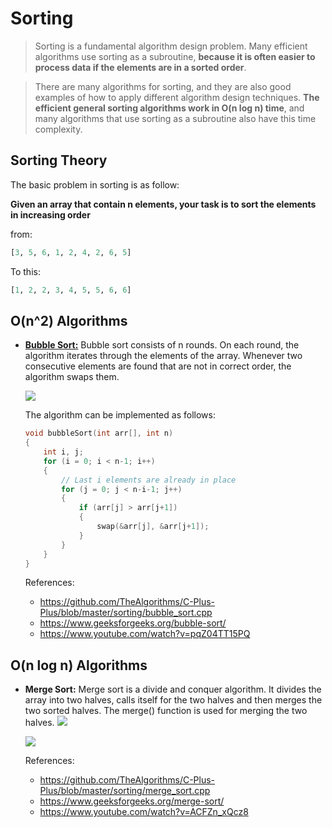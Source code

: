 # Sorting

> Sorting is a fundamental algorithm design problem. Many efficient algorithms
use sorting as a subroutine, **because it is often easier to process data if the
elements are in a sorted order**.

> There are many algorithms for sorting, and they are also good examples of
how to apply different algorithm design techniques. **The efficient general sorting
algorithms work in O(n log n) time**, and many algorithms that use sorting as a
subroutine also have this time complexity.

## Sorting Theory

The basic problem  in sorting is as follow:

**Given an array that contain n elements, your task is to sort the elements in increasing order**

from: 
```python
[3, 5, 6, 1, 2, 4, 2, 6, 5]
```

To this:

```python
[1, 2, 2, 3, 4, 5, 5, 6, 6]
```

## O(n^2)  Algorithms
- **[Bubble Sort:](https://github.com/addleonel/cpp-fundamentals/blob/main/algorithms/sorting/bubble_sort.cc)** Bubble sort consists of n rounds. On each round, the algorithm iterates
through the elements of the array. Whenever two consecutive elements are found
that are not in correct order, the algorithm swaps them. 

    ![](https://upload.wikimedia.org/wikipedia/commons/0/06/Bubble-sort.gif)

    The algorithm can be implemented as follows: 
    
    ```cpp
    void bubbleSort(int arr[], int n)
    {
        int i, j;
        for (i = 0; i < n-1; i++)
        {
            // Last i elements are already in place
            for (j = 0; j < n-i-1; j++)
            {
                if (arr[j] > arr[j+1])
                {
                    swap(&arr[j], &arr[j+1]);
                }
            }
        }
    }
    ```

    References:
    
    -  https://github.com/TheAlgorithms/C-Plus-Plus/blob/master/sorting/bubble_sort.cpp
    - https://www.geeksforgeeks.org/bubble-sort/
    - https://www.youtube.com/watch?v=pqZ04TT15PQ

## O(n log n) Algorithms
- **Merge Sort:** Merge sort is a divide and conquer algorithm. It divides the array into
two halves, calls itself for the two halves and then merges the two sorted halves.
The merge() function is used for merging the two halves.
    ![](https://cdn.programiz.com/cdn/farfuture/PRTu8e23Uz212XPrrzN_uqXkVZVY_E0Ta8GZp61-zvw/mtime:1586425911/sites/tutorial2program/files/merge-sort-example_0.png)

    ![](https://i.imgur.com/HU2tfzo.gif)

    References:
 
    - https://github.com/TheAlgorithms/C-Plus-Plus/blob/master/sorting/merge_sort.cpp
    - https://www.geeksforgeeks.org/merge-sort/
    - https://www.youtube.com/watch?v=ACFZn_xQcz8 